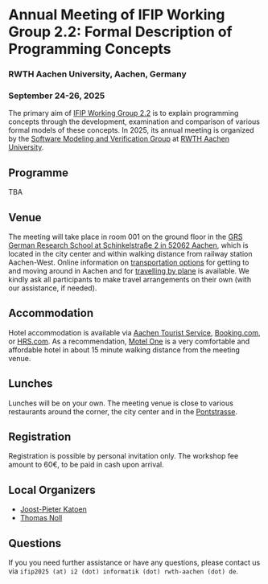 # Annual Meeting of IFIP Working Group 2.2: Formal Description of Programming Concepts
### RWTH Aachen University, Aachen, Germany
### September 24-26, 2025

The primary aim of [IFIP Working Group 2.2](https://www.uni-muenster.de/IFIP-WG22/) is to explain programming concepts through the development, examination and comparison of various formal models of these concepts.
In 2025, its annual meeting is organized by the [Software Modeling and Verification Group](https://moves.rwth-aachen.de) at [RWTH Aachen University](https://www.rwth-aachen.de/).

## Programme

TBA 

## Venue

The meeting will take place in room 001 on the ground floor in the [GRS German Research School at Schinkelstraße 2 in 52062 Aachen](https://maps.rwth-aachen.de/navigator/?lang=de&type=roadmap&obj=1095), which is located in the city center and within walking distance from railway station Aachen-West.
Online information on [transportation options](https://www.rwth-aachen.de/cms/root/Die-RWTH/Kontakt-Anreise/~jgtm/Anreise-und-Mobilitaet/lidx/1/) for getting to and moving around in Aachen and for [travelling by plane](https://www.rwth-aachen.de/go/id/bppk/lidx/1) is available.
We kindly ask all participants to make travel arrangements on their own (with our assistance, if needed).

## Accommodation

Hotel accommodation is available via [Aachen Tourist Service](https://www.aachen-tourismus.de/en/aachen/ukv), [Booking.com](https://www.booking.com/), or [HRS.com](https://www.hrs.com). As a recommendation, [Motel One](https://www.motel-one.com/en/hotels/aachen/hotel-aachen/) is a very comfortable and affordable hotel in about 15 minute walking distance from the meeting venue.

## Lunches

Lunches will be on your own. The meeting venue is close to various restaurants around the corner, the city center and in the [Pontstrasse](https://www.aachen-tourismus.de/en/discover-aachen/sightseeing-attractions/details/pontstrasse/).

## Registration

Registration is possible by personal invitation only. The workshop fee amount to 60€, to be paid in cash upon arrival.

## Local Organizers

- [Joost-Pieter Katoen](https://moves.rwth-aachen.de/people/katoen/)
- [Thomas Noll](https://moves.rwth-aachen.de/people/noll/)

## Questions

If you you need further assistance or have any questions, please contact us via `ifip2025 (at) i2 (dot) informatik (dot) rwth-aachen (dot) de`.
